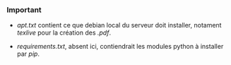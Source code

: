 ### Important


* *apt.txt* contient ce que debian local du serveur doit installer, notament *texlive* pour la création des *.pdf*.


* *requirements.txt*, absent ici, contiendrait les modules python à installer par *pip*.

